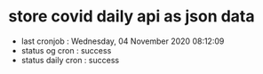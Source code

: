 # store covid daily api as json data

- last cronjob : Wednesday, 04 November 2020 08:12:09
- status og cron : success
- status daily cron : success
      
      